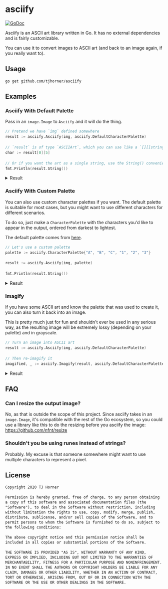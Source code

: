 # asciify

[![GoDoc](https://godoc.org/github.com/tjhorner/makerbot-rpc?status.svg)](https://pkg.go.dev/github.com/tjhorner/asciify)

Asciify is an ASCII art library written in Go. It has no external dependencies and is fairly customizable.

You can use it to convert images to ASCII art (and back to an image again, if you really want to).

## Usage

```shell
go get github.com/tjhorner/asciify
```

## Examples

### Asciify With Default Palette

Pass in an `image.Image` to `Asciify` and it will do the thing.

```go
// Pretend we have `img` defined somewhere
result := asciify.Asciify(img, asciify.DefaultCharacterPalette)

// `result` is of type `ASCIIArt`, which you can use like a `[][]string`
char := result[0][5]

// Or if you want the art as a single string, use the String() convenience method
fmt.Println(result.String())
```

<details>
  <summary>Result</summary>

  ### Input
  <img src="test_fixtures/gopher.png"/>

  ### Output
  ```
        `-vUx/(|fvC1"      
    :l^-J/{]????[}{|Y[)r~. 
  .)njCf[~<]}??}+;:>}/j1f- 
  >juc1?`  .+[[+^   >[f0[C.
  {)wv[]zi  ,}}|q>  "}]x[J 
  Izf}[x#[  ^}[rd<  ,}?(Y< 
  !Y?[??^  i)/[l. '_[-1}  
  ^c??}>,:<|b%O]<~]}??[f  
  :r???[}}{1Y0f1}[]???]X  
  lt??????}-~-<]}??????L. 
  lt??????])<+]1???????U. 
  ;j???????}_?]]???????Y' 
  ,x???????]{{}????????X' 
  ^v???????????????????z` 
  'Y???????????????????z` 
  .C???????????????????z` 
  ^+U???????????????????x):
  U?(???????????????????)?c
  Xjv???????????????????tvC
  ::J???????????????????fi`
  `z???????????????????/! 
  "u???????????????????|> 
  ,x???????????????????|> 
  ;j???????????????????|i 
  ;j???????????????????fI 
  ,x???????????????????u" 
  `z???????????????????C. 
    U??????????????????[f  
    }{?????????????????j!  
    ^U????????????????[u   
    ~x?????????????-[Y:   
    .)/)}??????????]()}|   
    !tifcCj1}]][}(nY]J+z^  
    ;Yx~ '![fuvx|_:. ;Lj.  
  ```
</details>

### Asciify With Custom Palette

You can also use custom character palettes if you want. The default palette is suitable for most cases, but you might want to use different characters for different scenarios.

To do so, just make a `CharacterPalette` with the characters you'd like to appear in the output, ordered from darkest to lightest.

The default palette comes from [here](http://mewbies.com/geek_fun_files/ascii/ascii_art_light_scale_and_gray_scale_chart.htm).

```go
// Let's use a custom palette
palette := asciify.CharacterPalette{"A", "B", "C", "1", "2", "3"}

result := asciify.Asciify(img, palette)

fmt.Println(result.String())
```

<details>
  <summary>Result</summary>

  ### Input
  <img src="test_fixtures/gopher.png"/>

  ### Output
  ```
  33333332CC11111CC13333333
  333232C11222221111C111233
  3111C11222122122321111123
  21CC12333321123333211C1C3
  11BC12C2333111B23331211C3
  2C1111B1333111B2333121C23
  32C2122333211123332121133
  33C22123321BAC22211221133
  32122211111CC111122222C33
  3212222221222221222222C33
  3212222222122212222222C33
  3212222222122222222222C33
  3312222222211122222222C33
  33C2222222222222222222C33
  33C2222222222222222222C33
  33C2222222222222222222C33
  32C2222222222222222222113
  C21222222222222222222212C
  C1C22222222222222222221CC
  22C2222222222222222222123
  33C2222222222222222222123
  33C2222222222222222222123
  3312222222222222222222123
  3212222222222222222222123
  3212222222222222222222123
  3312222222222222222222C33
  33C2222222222222222222C33
  33C2222222222222222221133
  3311222222222222222221233
  333C22222222222222221C333
  33321222222222222221C2333
  3331111222222222221111333
  332121CC11112111CC2C2C333
  332C1233211CC1122332C1333
  ```
</details>

### Imagify

If you have some ASCII art and know the palette that was used to create it, you can also turn it back into an image.

This is pretty much just for fun and shouldn't ever be used in any serious way, as the resulting image will be extremely lossy (depending on your palette) and in grayscale.

```go
// Turn an image into ASCII art
result := asciify.Asciify(img, asciify.DefaultCharacterPalette)

// Then re-imagify it
imagified, _ := asciify.Imagify(result, asciify.DefaultCharacterPalette)
```

<details>
  <summary>Result</summary>

  ### Input
  ```
        'I]fzJYv|<`       
      '-cQZmmmmO0QY['^:.  
  ^tn?uOdbZ0mm0p#Mk0XvLn' 
  .rxjLm%$$@pOOp8$$$kOz}O< 
  `J-rOZfh$$W00U_k$$&0ZuO> 
  {z0Ou;O$$80Ov~b$$W0mJ}. 
    }mOmm8$$hCYOo@$BqOwC'  
    )mm0kWMbU<`[ZbdZ0mmO,  
    rmmmO00QL/}zL0OZmmmZ!  
    ummmmmm0wdwbZ0mmmmmm+  
    ummmmmmZCbpZLmmmmmmm?  
    xmmmmmmm0qmZZmmmmmmm[  
    tmmmmmmmZQQ0mmmmmmmm}  
    )mmmmmmmmmmmmmmmmmmm}  
    ]mmmmmmmmmmmmmmmmmmm{  
    _mmmmmmmmmmmmmmmmmmm1  
  .]mmmmmmmmmmmmmmmmmmmf^ 
  ?OJmmmmmmmmmmmmmmmmmmmCm1
  {f/mmmmmmmmmmmmmmmmmmmc)-
    -mmmmmmmmmmmmmmmmmmmn. 
    }mmmmmmmmmmmmmmmmmmmc. 
    |mmmmmmmmmmmmmmmmmmmz. 
    fmmmmmmmmmmmmmmmmmmmX. 
    rmmmmmmmmmmmmmmmmmmmz. 
    rmmmmmmmmmmmmmmmmmmmn  
    tmmmmmmmmmmmmmmmmmmm|  
    {mmmmmmmmmmmmmmmmmmm_  
    immmmmmmmmmmmmmmmmmO,  
    `Cmmmmmmmmmmmmmmmmmx.  
    ]mmmmmmmmmmmmmmmmOI   
    .jmmmmmmmmmmmmmwO{    
    ^cC0mmmmmmmmmmZYJC"   
    .uhr;_xJ0ZZOQX/i'_p1   
    }/.   `,;I:^'    ~,   
  ```

  ### Output
  <img src="test_fixtures/demon_gopher.png"/>
</details>

## FAQ

### Can I resize the output image?

No, as that is outside the scope of this project. Since asciify takes in an `image.Image`, it's compatible with the rest of the Go ecosystem, so you could use a library like this to do the resizing before you asciify the image: https://github.com/nfnt/resize

### Shouldn't you be using runes instead of strings?

Probably. My excuse is that someone somewhere might want to use multiple characters to represent a pixel.

## License

```
Copyright 2020 TJ Horner

Permission is hereby granted, free of charge, to any person obtaining a copy of this software and associated documentation files (the "Software"), to deal in the Software without restriction, including without limitation the rights to use, copy, modify, merge, publish, distribute, sublicense, and/or sell copies of the Software, and to permit persons to whom the Software is furnished to do so, subject to the following conditions:

The above copyright notice and this permission notice shall be included in all copies or substantial portions of the Software.

THE SOFTWARE IS PROVIDED "AS IS", WITHOUT WARRANTY OF ANY KIND, EXPRESS OR IMPLIED, INCLUDING BUT NOT LIMITED TO THE WARRANTIES OF MERCHANTABILITY, FITNESS FOR A PARTICULAR PURPOSE AND NONINFRINGEMENT. IN NO EVENT SHALL THE AUTHORS OR COPYRIGHT HOLDERS BE LIABLE FOR ANY CLAIM, DAMAGES OR OTHER LIABILITY, WHETHER IN AN ACTION OF CONTRACT, TORT OR OTHERWISE, ARISING FROM, OUT OF OR IN CONNECTION WITH THE SOFTWARE OR THE USE OR OTHER DEALINGS IN THE SOFTWARE.
```